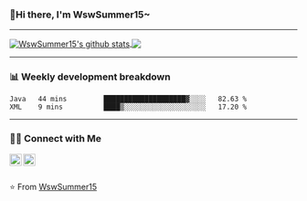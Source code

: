 ### 🌈Hi there, I'm WswSummer15~

---

<a href="https://github.com/WswSummer15/WswSummer15">
  <img align="center" src="https://github-readme-stats.vercel.app/api?username=WswSummer15&show_icons=true&include_all_commits=true&theme=radical&&count_private=true" alt="WswSummer15's github stats" />
</a>

<a href="https://github.com/WswSummer15/WswSummer15">
  <img align="center" src="https://github-readme-stats.vercel.app/api/top-langs/?username=WswSummer15&layout=compact&theme=radical" />
</a>

---

### :bar_chart: Weekly development breakdown

<!--START_SECTION:waka-->
```text
Java   44 mins         ████████████████████▓░░░░   82.63 % 
XML    9 mins          ████▒░░░░░░░░░░░░░░░░░░░░   17.20 % 
```
<!--END_SECTION:waka-->

---

### 🤝🏻 Connect with Me

<a href="https://twitter.com/WenSummer15">
  <img align="left" alt="WswSummer15 | Twitter" width="21px" src="https://raw.githubusercontent.com/WswSummer15/WswSummer15/master/assets/twitter.svg" />
</a>

<a href="https://t.me/Songwen">
  <img align="left" alt="WswSummer15 | Telegram" width="21px" src="https://raw.githubusercontent.com/WswSummer15/WswSummer15/master/assets/telegram.svg" />
</a>

<br/>
<br/>

⭐️ From [WswSummer15](https://github.com/WswSummer15)
